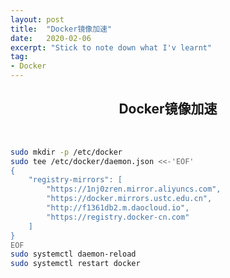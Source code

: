 ```yaml
---
layout: post
title:  "Docker镜像加速"
date:   2020-02-06
excerpt: "Stick to note down what I'v learnt"
tag:
- Docker
---
```


<center><H2><b>Docker镜像加速</b></H2></center><br>



```bash
sudo mkdir -p /etc/docker
sudo tee /etc/docker/daemon.json <<-'EOF'
{
    "registry-mirrors": [
        "https://1nj0zren.mirror.aliyuncs.com",
        "https://docker.mirrors.ustc.edu.cn",
        "http://f1361db2.m.daocloud.io",
        "https://registry.docker-cn.com"
    ]
}
EOF
sudo systemctl daemon-reload
sudo systemctl restart docker
```

